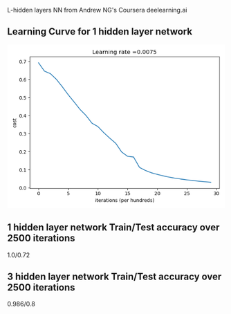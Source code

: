 L-hidden layers NN from Andrew NG's Coursera deelearning.ai 

## Learning Curve for 1 hidden layer network  
![Learning Curve](plots/two_layer_learning_curve.png)

## 1 hidden layer network Train/Test accuracy over 2500 iterations
1.0/0.72

## 3 hidden layer network Train/Test accuracy over 2500 iterations
0.986/0.8

